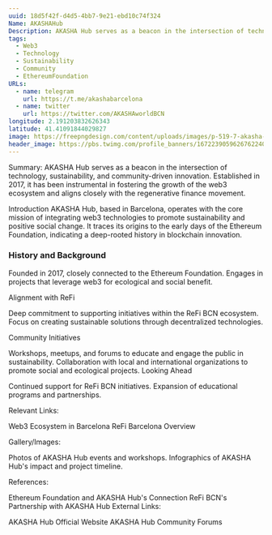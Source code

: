 ```yaml
---
uuid: 18d5f42f-d4d5-4bb7-9e21-ebd10c74f324
Name: AKASHAHub
Description: AKASHA Hub serves as a beacon in the intersection of technology, sustainability, and community-driven innovation. Established in 2017, it has been instrumental in fostering the growth of the web3 ecosystem and aligns closely with the regenerative finance movement.
tags:
  - Web3
  - Technology
  - Sustainability
  - Community
  - EthereumFoundation
URLs:
  - name: telegram
    url: https://t.me/akashabarcelona
  - name: twitter
    url: https://twitter.com/AKASHAworldBCN
longitude: 2.191203832626343
latitude: 41.41091844029827
image: https://freepngdesign.com/content/uploads/images/p-519-7-akasha-logo-png-transparent-logo-140992868012.png
header_image: https://pbs.twimg.com/profile_banners/1672239059626762240/1690210870/1500x500
---
```


Summary:
AKASHA Hub serves as a beacon in the intersection of technology, sustainability, and community-driven innovation. Established in 2017, it has been instrumental in fostering the growth of the web3 ecosystem and aligns closely with the regenerative finance movement.



Introduction
AKASHA Hub, based in Barcelona, operates with the core mission of integrating web3 technologies to promote sustainability and positive social change. It traces its origins to the early days of the Ethereum Foundation, indicating a deep-rooted history in blockchain innovation.

### History and Background

Founded in 2017, closely connected to the Ethereum Foundation.
Engages in projects that leverage web3 for ecological and social benefit.

Alignment with ReFi

Deep commitment to supporting initiatives within the ReFi BCN ecosystem.
Focus on creating sustainable solutions through decentralized technologies.

Community Initiatives

Workshops, meetups, and forums to educate and engage the public in sustainability.
Collaboration with local and international organizations to promote social and ecological projects.
Looking Ahead

Continued support for ReFi BCN initiatives.
Expansion of educational programs and partnerships.

Relevant Links:

Web3 Ecosystem in Barcelona
ReFi Barcelona Overview

Gallery/Images:

Photos of AKASHA Hub events and workshops.
Infographics of AKASHA Hub's impact and project timeline.

References:

Ethereum Foundation and AKASHA Hub's Connection
ReFi BCN's Partnership with AKASHA Hub
External Links:

AKASHA Hub Official Website
AKASHA Hub Community Forums